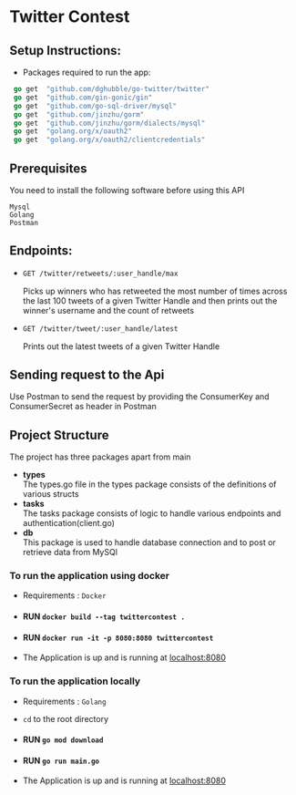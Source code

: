 # Twitter Contest

## Setup Instructions:

 - Packages required to run the app: 
  ```go
   go get  "github.com/dghubble/go-twitter/twitter"
   go get  "github.com/gin-gonic/gin"
   go get  "github.com/go-sql-driver/mysql"
   go get  "github.com/jinzhu/gorm"
   go get  "github.com/jinzhu/gorm/dialects/mysql"
   go get  "golang.org/x/oauth2"
   go get  "golang.org/x/oauth2/clientcredentials"
  ```
  
## Prerequisites

 You need to install the following software before using this API

 ```
 Mysql
 Golang
 Postman
 ```
## Endpoints:
- ```sh
  GET /twitter/retweets/:user_handle/max  
  ```
  Picks up winners who has retweeted the most number of times across the last 100 tweets of a given Twitter Handle and then prints out the winner's username and the   count of retweets
  
- ```sh
  GET /twitter/tweet/:user_handle/latest  
  ```
  Prints out the latest tweets of a given Twitter Handle

## Sending request to the Api
 Use Postman to send the request by providing the ConsumerKey and ConsumerSecret as header in Postman

## Project Structure
 The project has three packages apart from main
 - **types**  
  The types.go file in the types package consists of the definitions of various structs
 - **tasks**  
  The tasks package consists of logic to handle various endpoints and authentication(client.go)
 - **db**  
  This package is used to handle database connection and to post or retrieve data from MySQl
  
  
### To run the application using docker
 * Requirements : `Docker`
 * #### RUN `docker build --tag twittercontest .`
 * #### RUN `docker run -it -p 8080:8080 twittercontest`
 * The Application is up and is running at [localhost:8080](http://localhost:8080)   

### To run the application locally
 * Requirements : `Golang`

 * `cd` to the root directory
 * #### RUN  `go mod download`
 * #### RUN  `go run main.go`
 * The Application is up and is running at [localhost:8080](http://localhost:8080) 
